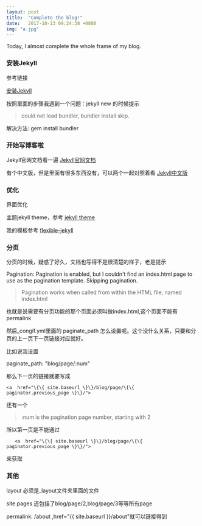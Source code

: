 ```yaml
---
layout: post
title:  "Complete the blog!"
date:   2017-10-13 09:24:38 +0800
img: "a.jpg"
---
```


Today, I almost complete the whole frame of my blog.


### **安装Jekyll**

参考链接

[安装Jekyll](http://www.jianshu.com/p/1093b55659180)

按照里面的步骤我遇到一个问题：jekyll new 的时候提示

  > could not load bundler, bundler install skip.

解决方法:
  gem install  bundler

### **开始写博客啦**

Jekyll官网文档看一遍 
[Jekyll官网文档](https://jekyllrb.com)

有个中文版，但是里面有很多东西没有，可以两个一起对照着看
[Jekyll中文版](http://jekyll.com.cn/)

### **优化**

  界面优化

  主题jekyll theme，参考
  [jekyll theme](http://jekyllthemes.org/)

  我的模板参考 [flexible-jekyll](http://artemsheludko.pw/flexible-jekyll/)


### **分页**

分页的时候，疑惑了好久，文档也写得不是很清楚的样子，老是提示

  Pagination: Pagination is enabled, but I couldn't find an index.html page to use as the pagination template. Skipping pagination.

  >Pagination works when called from within the HTML file, named index.html

也就是说需要有分页功能的那个页面必须叫做index.html,这个页面不能有 permalink

然后_congif.yml里面的 paginate_path 怎么设置呢。这个没什么关系，只要和分页的上一页下一页链接对应就好。

比如说我设置

  paginate_path: "blog/page/:num"

那么下一页的链接就要写成
  ```
  <a  href="\{\{ site.baseurl \}\}/blog/page/\{\{ paginator.previous_page \}\}/">
  ```

还有一个

  >:num is the pagination page number, starting with 2

所以第一页是不能通过

 ```
    <a  href="\{\{ site.baseurl \}\}/blog/page/\{\{ paginator.previous_page \}\}/">
```
  

来获取



### **其他**

layout 必须是_layout文件夹里面的文件

site.pages 还包括了blog/page/2,blog/page/3等等所有page

permalink: /about ,href="{{ site.baseurl }}/about"就可以链接得到